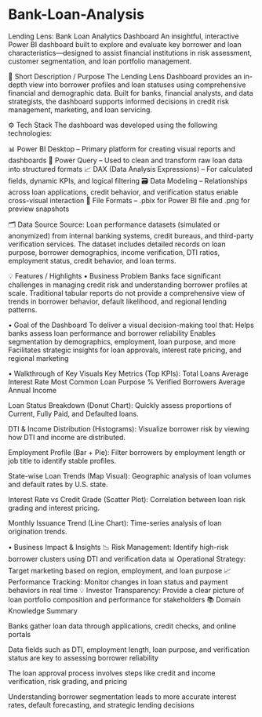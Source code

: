 # Bank-Loan-Analysis
Lending Lens: Bank Loan Analytics Dashboard
An insightful, interactive Power BI dashboard built to explore and evaluate key borrower and loan characteristics—designed to assist financial institutions in risk assessment, customer segmentation, and loan portfolio management.


📌 Short Description / Purpose
The Lending Lens Dashboard provides an in-depth view into borrower profiles and loan statuses using comprehensive financial and demographic data. Built for banks, financial analysts, and data strategists, the dashboard supports informed decisions in credit risk management, marketing, and loan servicing.


⚙️ Tech Stack
The dashboard was developed using the following technologies:

📊 Power BI Desktop – Primary platform for creating visual reports and dashboards
🔄 Power Query – Used to clean and transform raw loan data into structured formats
📈 DAX (Data Analysis Expressions) – For calculated fields, dynamic KPIs, and logical filtering
🗃 Data Modeling – Relationships across loan applications, credit behavior, and verification status enable cross-visual interaction
📁 File Formats – .pbix for Power BI file and .png for preview snapshots

🗂 Data Source
Source: Loan performance datasets (simulated or anonymized) from internal banking systems, credit bureaus, and third-party verification services.
The dataset includes detailed records on loan purpose, borrower demographics, income verification, DTI ratios, employment status, credit behavior, and loan terms.

💡 Features / Highlights
• Business Problem
Banks face significant challenges in managing credit risk and understanding borrower profiles at scale. Traditional tabular reports do not provide a comprehensive view of trends in borrower behavior, default likelihood, and regional lending patterns.

• Goal of the Dashboard
To deliver a visual decision-making tool that:
Helps banks assess loan performance and borrower reliability
Enables segmentation by demographics, employment, loan purpose, and more
Facilitates strategic insights for loan approvals, interest rate pricing, and regional marketing

• Walkthrough of Key Visuals
Key Metrics (Top KPIs):
Total Loans
Average Interest Rate
Most Common Loan Purpose
% Verified Borrowers
Average Annual Income

Loan Status Breakdown (Donut Chart):
Quickly assess proportions of Current, Fully Paid, and Defaulted loans.

DTI & Income Distribution (Histograms):
Visualize borrower risk by viewing how DTI and income are distributed.

Employment Profile (Bar + Pie):
Filter borrowers by employment length or job title to identify stable profiles.

State-wise Loan Trends (Map Visual):
Geographic analysis of loan volumes and default rates by U.S. state.

Interest Rate vs Credit Grade (Scatter Plot):
Correlation between loan risk grading and interest pricing.

Monthly Issuance Trend (Line Chart):
Time-series analysis of loan origination trends.



• Business Impact & Insights
📉 Risk Management: Identify high-risk borrower clusters using DTI and verification data
📊 Operational Strategy: Target marketing based on region, employment, and loan purpose
📈 Performance Tracking: Monitor changes in loan status and payment behaviors in real time
💡 Investor Transparency: Provide a clear picture of loan portfolio composition and performance for stakeholders
📚 Domain Knowledge Summary

Banks gather loan data through applications, credit checks, and online portals

Data fields such as DTI, employment length, loan purpose, and verification status are key to assessing borrower reliability

The loan approval process involves steps like credit and income verification, risk grading, and pricing

Understanding borrower segmentation leads to more accurate interest rates, default forecasting, and strategic lending decisions
